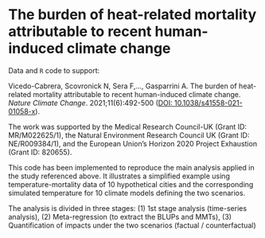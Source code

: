 # The burden of heat-related mortality attributable to recent human-induced climate change 

Data and `R` code to support:

Vicedo-Cabrera, Scovronick N, Sera F,..., Gasparrini A. The burden of heat-related mortality attributable to recent human-induced climate change. *Nature Climate Change*. 2021;11(6):492-500 ([DOI: 10.1038/s41558-021-01058-x](https://doi.org/10.1038/s41558-021-01058-x)). 

The work was supported by the Medical Research Council-UK (Grant ID: MR/M022625/1), the Natural Environment Research Council UK (Grant ID: NE/R009384/1), and the European Union’s Horizon 2020 Project Exhaustion (Grant ID: 820655).

This code has been implemented to reproduce the main analysis applied in the
study referenced above. It illustrates a simplified example using temperature-mortality data of 10 hypothetical
cities and the corresponding simulated temperature for 10 climate models defining the
two scenarios.

The analysis is divided in three stages: (1) 1st stage analysis (time-series
analysis), (2) Meta-regression (to extract the BLUPs and MMTs),
(3) Quantification of impacts under the two scenarios (factual / counterfactual)
